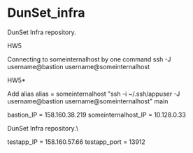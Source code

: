 # DunSet_infra

DunSet Infra repository.

HW5

Connecting to someinternalhost by one command
ssh -J username@bastion username@someinternalhost

HW5*

Add alias 
alias = someinternalhost "ssh -i ~/.ssh/appuser -J username@bastion username@someinternalhost"
main

bastion_IP = 158.160.38.219
someinternalhost_IP = 10.128.0.33

DunSet Infra repository.\

testapp_IP = 158.160.57.66
testapp_port = 13912
